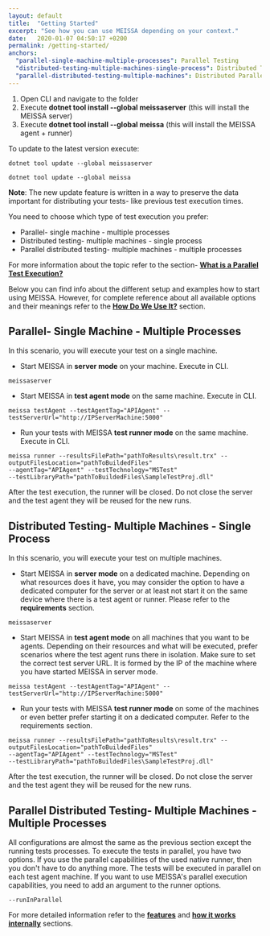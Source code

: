 ```yaml
---
layout: default
title:  "Getting Started"
excerpt: "See how you can use MEISSA depending on your context."
date:   2020-01-07 04:50:17 +0200
permalink: /getting-started/
anchors:
  "parallel-single-machine-multiple-processes": Parallel Testing
  "distributed-testing-multiple-machines-single-process": Distributed Testing
  "parallel-distributed-testing-multiple-machines": Distributed Parallel Testing
---
```

1. Open CLI and navigate to the folder
2. Execute **dotnet tool install --global meissaserver**  (this will install the MEISSA server)
3. Execute **dotnet tool install --global meissa** (this will install the MEISSA agent + runner)

To update to the latest version execute:
```
dotnet tool update --global meissaserver
```
```
dotnet tool update --global meissa
```
**Note**: The new update feature is written in a way to preserve the data important for distributing your tests- like previous test execution times.

You need to choose which type of test execution you prefer:
- Parallel- single machine - multiple processes
- Distributed testing- multiple machines - single process
- Parallel distributed testing- multiple machines - multiple processes

For more information about the topic refer to the section- [**What is a Parallel Test Execution?**](what-is-parallel-test-execution.md)

Below you can find info about the different setup and examples how to start using MEISSA. However, for complete reference about all available options and their meanings refer to the [**How Do We Use It?**](how-do-we-use-it.md) section.

## Parallel- Single Machine - Multiple Processes ##

In this scenario, you will execute your test on a single machine.

- Start MEISSA in **server mode** on your machine. Execute in CLI.
```
meissaserver
```
- Start MEISSA in **test agent mode** on the same machine. Execute in CLI.
```
meissa testAgent --testAgentTag="APIAgent" --testServerUrl="http://IPServerMachine:5000"
```
- Run your tests with MEISSA **test runner mode** on the same machine. Execute in CLI.
```
meissa runner --resultsFilePath="pathToResults\result.trx" --outputFilesLocation="pathToBuildedFiles" 
--agentTag="APIAgent" --testTechnology="MSTest" 
--testLibraryPath="pathToBuildedFiles\SampleTestProj.dll"
```

After the test execution, the runner will be closed. Do not close the server and the test agent they will be reused for the new runs.

## Distributed Testing- Multiple Machines - Single Process ##

In this scenario, you will execute your test on multiple machines.

- Start MEISSA in **server mode** on a dedicated machine. Depending on what resources does it have, you may consider the option to have a dedicated computer for the server or at least not start it on the same device where there is a test agent or runner. Please refer to the **requirements** section.
```
meissaserver
```
- Start MEISSA in **test agent mode** on all machines that you want to be agents. Depending on their resources and what will be executed, prefer scenarios where the test agent runs there in isolation. Make sure to set the correct test server URL. It is formed by the IP of the machine where you have started MEISSA in server mode.
```
meissa testAgent --testAgentTag="APIAgent" --testServerUrl="http://IPServerMachine:5000"
```
- Run your tests with MEISSA **test runner mode** on some of the machines or even better prefer starting it on a dedicated computer. Refer to the requirements section.
```
meissa runner --resultsFilePath="pathToResults\result.trx" --outputFilesLocation="pathToBuildedFiles" 
--agentTag="APIAgent" --testTechnology="MSTest" 
--testLibraryPath="pathToBuildedFiles\SampleTestProj.dll"
```

After the test execution, the runner will be closed. Do not close the server and the test agent they will be reused for the new runs.

## Parallel Distributed Testing- Multiple Machines - Multiple Processes ##
All configurations are almost the same as the previous section except the running tests processes. 
To execute the tests in parallel, you have two options. If you use the parallel capabilities of the used native runner, then you don't have to do anything more. The tests will be executed in parallel on each test agent machine.
If you want to use MEISSA's parallel execution capabilities, you need to add an argument to the runner options.
```
--runInParallel
```
For more detailed information refer to the [**features**](features.md) and [**how it works internally**](how-does-it-work-internally.md) sections.
